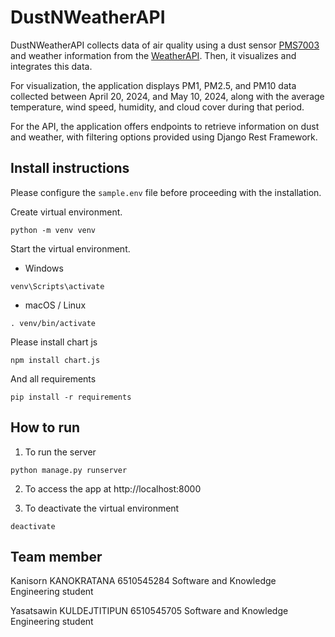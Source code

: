 # DustNWeatherAPI
DustNWeatherAPI collects data of air quality using a dust sensor [PMS7003](https://github.com/teusH/MySense/blob/master/docs/pms7003.md) and weather information from the [WeatherAPI](https://www.weatherapi.com/api-explorer.aspx). Then, it visualizes and integrates this data.

For visualization, the application displays PM1, PM2.5, and PM10 data collected between April 20, 2024, and May 10, 2024, along with the average temperature, wind speed, humidity, and cloud cover during that period.

For the API, the application offers endpoints to retrieve information on dust and weather, with filtering options provided using Django Rest Framework.
## Install instructions
Please configure the `sample.env` file before proceeding with the installation.

Create virtual environment.

```
python -m venv venv
```

Start the virtual environment.

* Windows
```
venv\Scripts\activate
```

* macOS / Linux
```
. venv/bin/activate 
```

Please install chart js
```
npm install chart.js
```
And all requirements
```
pip install -r requirements
```
## How to run

1. To run the server

```
python manage.py runserver
```

2. To access the app at http://localhost:8000

3. To deactivate the virtual environment

```
deactivate
```

## Team member

Kanisorn KANOKRATANA 6510545284 Software and Knowledge Engineering student

Yasatsawin KULDEJTITIPUN 6510545705 Software and Knowledge Engineering student
